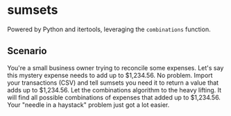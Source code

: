 # sumsets
Powered by Python and itertools, leveraging the `combinations` function.

## Scenario
You're a small business owner trying to reconcile some expenses. Let's say this mystery expense needs to add up to $1,234.56. No problem. Import your transactions (CSV) and tell sumsets you need it to return a value that adds up to $1,234.56. Let the combinations algorithm to the heavy lifting. It will find all possible combinations of expenses that added up to $1,234.56. Your "needle in a haystack" problem just got a lot easier.
